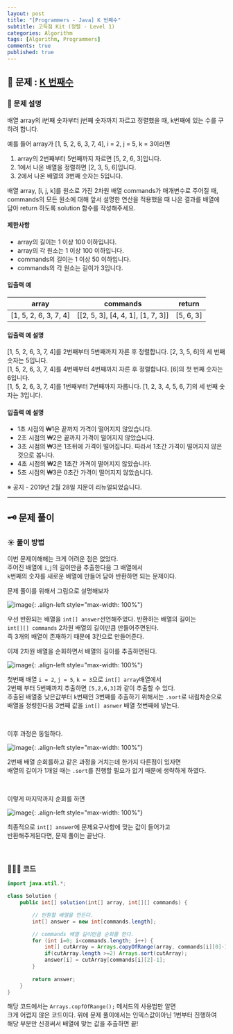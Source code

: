 ```yaml
---
layout: post
title: "[Programmers - Java] K 번째수"
subtitle: 고득점 Kit (정렬 - Level 1)
categories: Algorithm
tags: [Algorithm, Programmers]
comments: true
published: true
---
```


## 📌 문제 : [K 번째수]  

### 📖 문제 설명  

<p>배열 array의 i번째 숫자부터 j번째 숫자까지 자르고 정렬했을 때, k번째에 있는 수를 구하려 합니다.</p>

<p>예를 들어 array가 [1, 5, 2, 6, 3, 7, 4], i = 2, j = 5, k = 3이라면</p>

<ol>
<li>array의 2번째부터 5번째까지 자르면 [5, 2, 6, 3]입니다.</li>
<li>1에서 나온 배열을 정렬하면 [2, 3, 5, 6]입니다.</li>
<li>2에서 나온 배열의 3번째 숫자는 5입니다.</li>
</ol>

<p>배열 array, [i, j, k]를 원소로 가진 2차원 배열 commands가 매개변수로 주어질 때, commands의 모든 원소에 대해 앞서 설명한 연산을 적용했을 때 나온 결과를 배열에 담아 return 하도록 solution 함수를 작성해주세요.</p>

#### 제한사항  

<ul>
<li>array의 길이는 1 이상 100 이하입니다.</li>
<li>array의 각 원소는 1 이상 100 이하입니다.</li>
<li>commands의 길이는 1 이상 50 이하입니다.</li>
<li>commands의 각 원소는 길이가 3입니다.</li>
</ul>

#### 입출력 예  

<table class="table">
        <thead><tr>
<th>array</th>
<th>commands</th>
<th>return</th>
</tr>
</thead>
        <tbody><tr>
<td>[1, 5, 2, 6, 3, 7, 4]</td>
<td>[[2, 5, 3], [4, 4, 1], [1, 7, 3]]</td>
<td>[5, 6, 3]</td>
</tr>
</tbody>
      </table>  

#### 입출력 예 설명    

<p>[1, 5, 2, 6, 3, 7, 4]를 2번째부터 5번째까지 자른 후 정렬합니다. [2, 3, 5, 6]의 세 번째 숫자는 5입니다.<br>
[1, 5, 2, 6, 3, 7, 4]를 4번째부터 4번째까지 자른 후 정렬합니다. [6]의 첫 번째 숫자는 6입니다.<br>
[1, 5, 2, 6, 3, 7, 4]를 1번째부터 7번째까지 자릅니다. [1, 2, 3, 4, 5, 6, 7]의 세 번째 숫자는 3입니다.</p>


#### 입출력 예 설명  

<ul>
<li>1초 시점의 ₩1은 끝까지 가격이 떨어지지 않았습니다.</li>
<li>2초 시점의 ₩2은 끝까지 가격이 떨어지지 않았습니다.</li>
<li>3초 시점의 ₩3은 1초뒤에 가격이 떨어집니다. 따라서 1초간 가격이 떨어지지 않은 것으로 봅니다.</li>
<li>4초 시점의 ₩2은 1초간 가격이 떨어지지 않았습니다.</li>
<li>5초 시점의 ₩3은 0초간 가격이 떨어지지 않았습니다.</li>
</ul>

<p>※ 공지 - 2019년 2월 28일 지문이 리뉴얼되었습니다.</p>  

---

## 🗝 문제 풀이  

### ☀️ 풀이 방법  

이번 문제이해해는 크게 어려운 점은 없었다.  
주어진 배열에 `i`,`j`의 길이만큼 추출한다음 그 배열에서  
`k`번째의 숫자를 새로운 배열에 만들어 담아 반환하면 되는 문제이다.

문제 풀이를 위해서 그림으로 설명해보자

![image](https://user-images.githubusercontent.com/95069395/223741523-81c10d79-a5fc-4441-8d50-4c73fc79c709.png){: .align-left style="max-width: 100%"}  

우선 반환되는 배열을 `int[] answer`선언해주었다. 반환하는 배열의 길이는  
`int[][] commands` 2차원 배열의 길이만큼 만들어주면된다.   
즉 3개의 배열이 존재하기 때문에 3칸으로 만들어준다.  

이제 2차원 배열을 순회하면서 배열의 길이를 추출하면된다.

![image](https://user-images.githubusercontent.com/95069395/223741531-7953e433-aa93-4d68-a6fe-9f48221acdd9.png){: .align-left style="max-width: 100%"}  

첫번째 배열 `i = 2`, `j = 5`, `k = 3`으로 `int[] array`배열에서   
2번째 부터 5번째까지 추출하면 `[5,2,6,3]`과 같이 추출할 수 있다.  
추출된 배열중 낮은값부터 `k`번째인 3번째를 추출하기 위해서는 `.sort`로 내림차순으로   
배열을 정령한다음 3번째 값을 `int[] asnwer` 배열 첫번째에 넣는다.

<br/>  

이후 과정은 동일하다.

![image](https://user-images.githubusercontent.com/95069395/223741537-733833a0-a3cd-4586-af89-63f7e5350507.png){: .align-left style="max-width: 100%"}   

2번째 배열 순회를하고 같은 과정을 거치는데 한가지 다른점이 있자면   
배열의 길이가 1개일 때는 `.sort`를 진행할 필요가 없기 때문에 생략하게 하였다.  

<br/>

이렇게 마지막까지 순회를 하면

![image](https://user-images.githubusercontent.com/95069395/223741543-42080ea7-b831-4e43-acf5-494b809633cc.png){: .align-left style="max-width: 100%"}    

최종적으로 `int[] answer`에 문제요구사항에 맞는 값이 들어가고   
반환해주게된다면, 문제 풀이는 끝난다.

<br/>

### 👨🏻‍💻 코드

```java
import java.util.*;

class Solution {
    public int[] solution(int[] array, int[][] commands) {

        // 반환할 배열을 만든다.
        int[] answer = new int[commands.length];

        // commands 배열 길이만큼 순회를 한다.
        for (int i=0; i<commands.length; i++) {
            int[] cutArray = Arrays.copyOfRange(array, commands[i][0]-1, commands[i][1]);
            if(cutArray.length >=2) Arrays.sort(cutArray);
            answer[i] = cutArray[commands[i][2]-1];
        }
        
        return answer;
    }
}
```

해당 코드에서는 `Arrays.copfOfRange();` 메서드의 사용법만 알면   
크게 어렵지 않은 코드이다. 위에 문제 풀이에서는 인덱스값이아닌 1번부터 진행하여   
해당 부분만 신경써서 배열에 맞는 값을 추출하면 끝!  



<br/>

[K 번째수]:https://school.programmers.co.kr/learn/courses/30/lessons/42748
